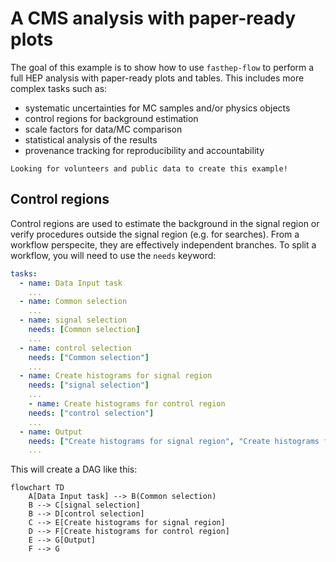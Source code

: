 # A CMS analysis with paper-ready plots

The goal of this example is to show how to use `fasthep-flow` to perform a full
HEP analysis with paper-ready plots and tables. This includes more complex tasks
such as:

- systematic uncertainties for MC samples and/or physics objects
- control regions for background estimation
- scale factors for data/MC comparison
- statistical analysis of the results
- provenance tracking for reproducibility and accountability

```{note}
Looking for volunteers and public data to create this example!
```

## Control regions

Control regions are used to estimate the background in the signal region or
verify procedures outside the signal region (e.g. for searches). From a workflow
perspecite, they are effectively independent branches. To split a workflow, you
will need to use the `needs` keyword:

```yaml
tasks:
  - name: Data Input task
    ...
  - name: Common selection
    ...
  - name: signal selection
    needs: [Common selection]
    ...
  - name: control selection
    needs: ["Common selection"]
    ...
  - name: Create histograms for signal region
    needs: ["signal selection"]
    ...
    - name: Create histograms for control region
    needs: ["control selection"]
    ...
  - name: Output
    needs: ["Create histograms for signal region", "Create histograms for control region"]
    ...
```

This will create a DAG like this:

```{mermaid}
flowchart TD
    A[Data Input task] --> B(Common selection)
    B --> C[signal selection]
    B --> D[control selection]
    C --> E[Create histograms for signal region]
    D --> F[Create histograms for control region]
    E --> G[Output]
    F --> G
```
